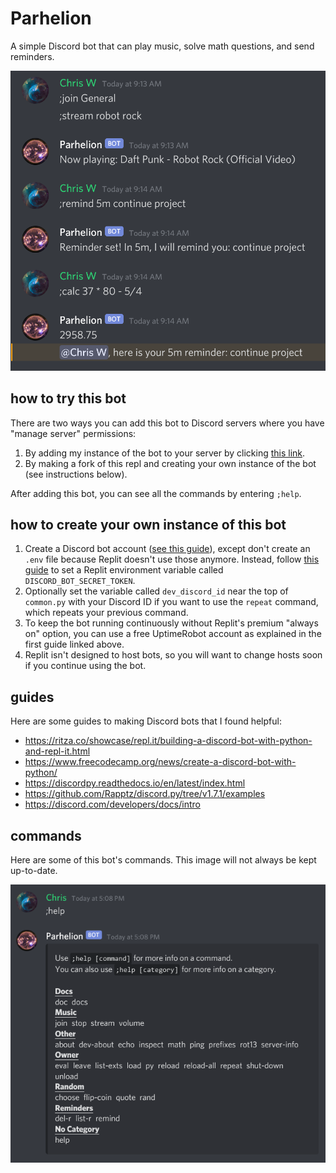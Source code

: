 # Parhelion

A simple Discord bot that can play music, solve math questions, and send reminders.

![demo](images/demo.png)

## how to try this bot
There are two ways you can add this bot to Discord servers where you have "manage server" permissions:

1. By adding my instance of the bot to your server by clicking [this link](https://discordapp.com/api/oauth2/authorize?scope=bot&client_id=836071320328077332&permissions=3595328).
2. By making a fork of this repl and creating your own instance of the bot (see instructions below).

After adding this bot, you can see all the commands by entering `;help`.

## how to create your own instance of this bot
1. Create a Discord bot account ([see this guide](https://www.freecodecamp.org/news/create-a-discord-bot-with-python/)), except don't create an `.env` file because Replit doesn't use those anymore. Instead, follow [this guide](https://docs.replit.com/repls/secrets-environment-variables) to set a Replit environment variable called `DISCORD_BOT_SECRET_TOKEN`.
2. Optionally set the variable called `dev_discord_id` near the top of `common.py` with your Discord ID if you want to use the `repeat` command, which repeats your previous command.
3. To keep the bot running continuously without Replit's premium "always on" option, you can use a free UptimeRobot account as explained in the first guide linked above.
4. Replit isn't designed to host bots, so you will want to change hosts soon if you continue using the bot.

## guides
Here are some guides to making Discord bots that I found helpful:
* https://ritza.co/showcase/repl.it/building-a-discord-bot-with-python-and-repl-it.html
* https://www.freecodecamp.org/news/create-a-discord-bot-with-python/
* https://discordpy.readthedocs.io/en/latest/index.html
* https://github.com/Rapptz/discord.py/tree/v1.7.1/examples
* https://discord.com/developers/docs/intro

## commands
Here are some of this bot's commands. This image will not always be kept up-to-date.

![help demo](images/help_demo.png)

